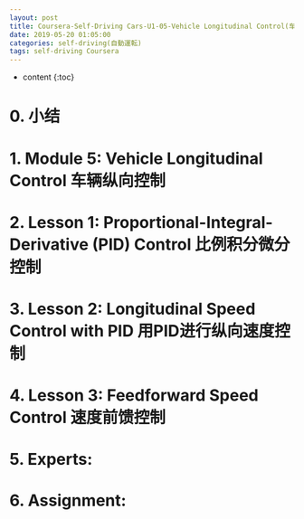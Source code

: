 ```yaml
---
layout: post
title: Coursera-Self-Driving Cars-U1-05-Vehicle Longitudinal Control(车辆纵向控制)
date: 2019-05-20 01:05:00
categories: self-driving(自動運転)
tags: self-driving Coursera
---
```

* content
{:toc}

# 0. 小结

# 1. Module 5: Vehicle Longitudinal Control 车辆纵向控制

# 2. Lesson 1: Proportional-Integral-Derivative (PID) Control 比例积分微分控制

# 3. Lesson 2: Longitudinal Speed Control with PID 用PID进行纵向速度控制

# 4. Lesson 3: Feedforward Speed Control 速度前馈控制

# 5. Experts: 

# 6. Assignment:



